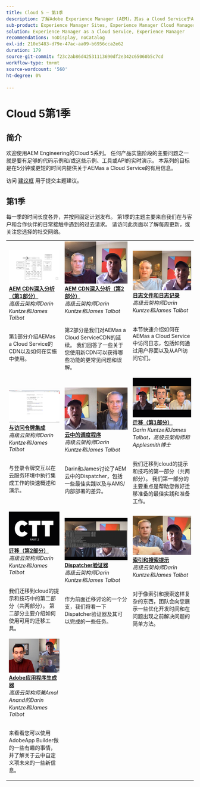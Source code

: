 ```yaml
---
title: Cloud 5 — 第1季
description: 了解Adobe Experience Manager (AEM)，其as a Cloud Service于Adobe自己的专业工程师来构建它，以及了解提供它的专业服务。
sub-product: Experience Manager Sites, Experience Manager Cloud Manager, Experience Manager Assets
solution: Experience Manager as a Cloud Service, Experience Manager
recommendations: noDisplay, noCatalog
exl-id: 210e5483-d79e-47ac-aa09-b6956cca2e62
duration: 179
source-git-commit: f23c2ab86d42531113690df2e342c65060b5c7cd
workflow-type: tm+mt
source-wordcount: '560'
ht-degree: 0%

---
```


# Cloud 5第1季

## 简介

欢迎使用AEM Engineering的Cloud 5系列。 任何产品实施阶段的主要问题之一就是要有足够的代码示例和/或这些示例、工具或API的实时演示。 本系列的目标是在5分钟或更短的时间内提供关于AEMas a Cloud Service的有用信息。

访问 [建议框](https://forms.office.com/r/74P5Xz4UH0) 用于提交主题建议。

## 第1季

每一季的时间长度各异，并按照固定计划发布。 第1季的主题主要来自我们在与客户和合作伙伴的日常接触中遇到的过去请求。 请访问此页面以了解每周更新，或关注您选择的社交网络。

<table>
  <tr>
   <td>
      <a href="./cloud5-aem-cdn-part1.md">
      <img alt="AEM CDN第1部分" src="./imgs/001-thumb.png"/>
      </a>
      <div>
         <a href="./cloud5-aem-cdn-part1.md"><strong>AEM CDN深入分析（第1部分）</strong></a>         
         <br/><em>高级云架构师Darin Kuntze和James Talbot</em>
      </div>
      <p>
        <br/>
         第1部分介绍AEMas a Cloud Service的CDN以及如何在实施中使用。
      </p>
     </td>   
     <td>
      <a href="./cloud5-aem-cdn-part2.md">
         <img alt="AEM CDN第2部分" src="./imgs/002-thumb.png"/>
      </a>
      <div>
         <a href="./cloud5-aem-cdn-part2.md"><strong>AEM CDN深入分析（第2部分）</strong></a>
         <br/><em>高级云架构师Darin Kuntze和James Talbot</em>
      </div>
      <p>
        <br/>
         第2部分是我们对AEMas a Cloud ServiceCDN的延续。 我们回答了一些关于您使用新CDN可以获得哪些功能的更常见问题和误解。
      </p>
   </td>
     <td>
        <a href="./cloud5-aem-log-files.md">
            <img alt="日志文件和日志记录" src="./imgs/003-thumb.png"/>
        </a>
      <div>
         <a href="./cloud5-aem-log-files.md"><strong>日志文件和日志记录</strong></a>
         <br/><em>高级云架构师Darin Kuntze和James Talbot</em>
      </div>
      <p>
        <br/>
         本节快速介绍如何在AEMas a Cloud Service中访问日志，包括如何通过用户界面以及从API访问它们。
      </p>
   </td> 
  </tr>
  <tr>
   <td>
        <a href="./cloud5-getting-login-token-integrations.md">
            <img alt="访问令牌" src="./imgs/004-thumb.png"/>
        </a>
      <div>
        <a href="./cloud5-getting-login-token-integrations.md"><strong>与访问令牌集成</strong></a>        
         <br/><em>高级云架构师Darin Kuntze和James Talbot</em>
      </div>
      <p>
        <br/>
         与登录令牌交互以在云服务环境中执行集成工作的快速概述和演示。
      </p>
     </td>   
     <td>
      <a href="./cloud5-aem-dispatcher-cloud.md">
      <img alt="云中的 Dispatcher" src="./imgs/005-thumb.png"/>
       </a>  
      <div>
        <a href="./cloud5-aem-dispatcher-cloud.md"><strong>云中的调度程序</strong></a>
         <br/><em>高级云架构师Darin Kuntze和James Talbot</em>
      </div>
      <p>
        <br/>
        Darin和James讨论了AEM云中的Dispatcher，包括一些最佳实践以及与AMS/内部部署的差异。 
      </p>
   </td>
     <td>
        <a href="./cloud5-aem-content-migration-part-1.md">
            <img alt="迁移（第1部分）" src="./imgs/006-thumb.png"/>
        </a>
      <div>
         <a href="./cloud5-aem-content-migration-part-1.md"><strong>迁移（第1部分）</strong></a>
         <br/><em>Darin Kuntze和James Talbot，高级云架构师和Applesmith博士</em>
      </div>
      <p>
        <br/>
         我们迁移到cloud的提示和技巧的第一部分（共两部分）。 我们第一部分的主要重点是帮助您做好迁移准备的最佳实践和准备工作。
      </p>
   </td> 
  </tr>
<tr>
   <td>
        <a href="./cloud5-aem-content-migration-part-2.md">
            <img alt="迁移（第2部分）" src="./imgs/007-thumb.png"/>
        </a>
      <div>
        <a href="./cloud5-aem-content-migration-part-2.md"><strong>迁移（第2部分）</strong></a>     
         <br/><em>高级云架构师Darin Kuntze和James Talbot</em>
      </div>
      <p>
        <br/>
         我们迁移到cloud的提示和技巧中的第二部分（共两部分）。 第二部分主要介绍如何使用可用的迁移工具。
      </p>
     </td>   
     <td>
        <a href="./cloud5-aem-dispatcher-validator.md">
            <img alt="Dispatcher验证器" src="./imgs/008-thumb.png"/>
        </a>
      <div>
         <a href="./cloud5-aem-dispatcher-validator.md"><strong>Dispatcher验证器</strong></a>
         <br/><em>高级云架构师Darin Kuntze和James Talbot</em>
      </div>
      <p>
        <br/>
         作为前面迁移讨论的一个分支，我们将看一下Dispatcher验证器及其可以完成的一些任务。
      </p>
   </td>
     <td>
        <a href="./cloud5-aem-search-and-indexing.md">
            <img alt="索引和搜索提示" src="./imgs/009-thumb.png"/>
        </a>
      <div>
         <a href="./cloud5-aem-search-and-indexing.md"><strong>索引和搜索提示</strong></a>
         <br/><em>高级云架构师Darin Kuntze和James Talbot</em>
      </div>
      <p>
        <br/>
         对于像索引和搜索这样复杂的东西，团队会向您展示一些优化开发时间和在问题出现之前解决问题的简单方法。
      </p>
   </td> 
  </tr>
    <tr>
        <td>
            <a href="./cloud5-adobe-app-builder.md">
                <img alt="Adobe应用程序生成器" src="./imgs/010-thumb.png"/>
            </a>
            <div>
                <a href="./cloud5-adobe-app-builder.md"><strong>Adobe应用程序生成器</strong></a><br/>        
                <em>高级云架构师兼Amol Anand的Darin Kuntze和James Talbot</em>
            </div>
            <p><br/>
                来看看您可以使用AdobeApp Builder做的一些有趣的事情，并了解关于云中自定义项未来的一些新信息。
            </p>
        </td>
        <td></td>
        <td></td>
    </tr>
</table>
